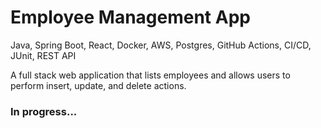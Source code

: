 # Employee Management App

Java, Spring Boot, React, Docker, AWS, Postgres, GitHub Actions, CI/CD, JUnit, REST API

A full stack web application that lists employees and allows users to perform insert, update, and delete actions.

### In progress...